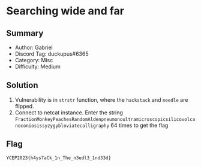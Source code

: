 # Searching wide and far

## Summary
- Author:	Gabriel
- Discord Tag: 	duckupus#6365
- Category: 	Misc
- Difficulty:	Medium

## Solution
1. Vulnerability is in `strstr` function, where the `hackstack` and `needle` are flipped.
2. Connect to netcat instance. Enter the string `FractionMonkeyPeachesRandomAldenpneumonoultramicroscopicsilicovolcanoconiosissyzygybloviatecalligraphy` 64 times to get the flag

## Flag
```
YCEP2023{h4ys7aCk_1n_The_n3edl3_1nd33d}
```
